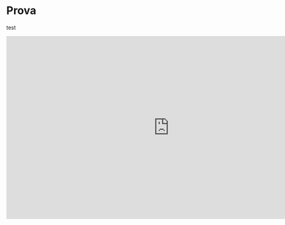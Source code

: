 # Prova

test


<iframe width="854" height="480" src="https://www.youtube.com/embed/3uRY3xj9V6w" frameborder="0" allowfullscreen></iframe>
